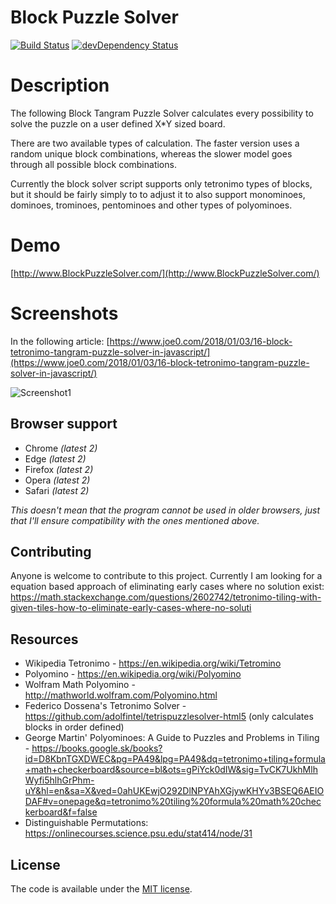 # Block Puzzle Solver

[![Build Status](https://travis-ci.org/h5bp/html5-boilerplate.svg)](https://travis-ci.org/h5bp/html5-boilerplate)
[![devDependency Status](https://david-dm.org/h5bp/html5-boilerplate/dev-status.svg)](https://david-dm.org/h5bp/html5-boilerplate#info=devDependencies)

# Description
The following Block Tangram Puzzle Solver calculates every possibility to solve the puzzle on a user defined X*Y sized board.

There are two available types of calculation. The faster version uses a random unique block combinations, whereas the slower model goes through all possible block combinations.

Currently the block solver script supports only tetronimo types of blocks, but it should be fairly simply to to adjust it to also support monominoes, dominoes, trominoes, pentominoes and other types of polyominoes.

# Demo
[http://www.BlockPuzzleSolver.com/](http://www.BlockPuzzleSolver.com/)

# Screenshots
In the following article:
[https://www.joe0.com/2018/01/03/16-block-tetronimo-tangram-puzzle-solver-in-javascript/](https://www.joe0.com/2018/01/03/16-block-tetronimo-tangram-puzzle-solver-in-javascript/)

![Screenshot1](https://www.joe0.com/wp-content/uploads/2018/01/img_5a591a04529aa.png)


## Browser support
* Chrome *(latest 2)*
* Edge *(latest 2)*
* Firefox *(latest 2)*
* Opera *(latest 2)*
* Safari *(latest 2)*

*This doesn't mean that the program cannot be used in older browsers,
just that I'll ensure compatibility with the ones mentioned above.*

## Contributing
Anyone is welcome to contribute to this project.
Currently I am looking for a equation based approach of eliminating early cases where no solution exist: https://math.stackexchange.com/questions/2602742/tetronimo-tiling-with-given-tiles-how-to-eliminate-early-cases-where-no-soluti

## Resources
* Wikipedia Tetronimo - https://en.wikipedia.org/wiki/Tetromino
* Polyomino - https://en.wikipedia.org/wiki/Polyomino
* Wolfram Math Polyomino - http://mathworld.wolfram.com/Polyomino.html
* Federico Dossena's Tetronimo Solver - https://github.com/adolfintel/tetrispuzzlesolver-html5 (only calculates blocks in order defined)
* George Martin' Polyominoes: A Guide to Puzzles and Problems in Tiling - https://books.google.sk/books?id=D8KbnTGXDWEC&pg=PA49&lpg=PA49&dq=tetronimo+tiling+formula+math+checkerboard&source=bl&ots=gPiYck0dIW&sig=TvCK7UkhMlhWyfi5hlhGrPhm-uY&hl=en&sa=X&ved=0ahUKEwjO292DlNPYAhXGjywKHYv3BSEQ6AEIODAF#v=onepage&q=tetronimo%20tiling%20formula%20math%20checkerboard&f=false
* Distinguishable Permutations: https://onlinecourses.science.psu.edu/stat414/node/31

## License
The code is available under the [MIT license](LICENSE.txt).
